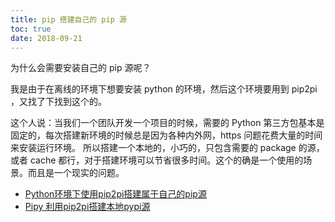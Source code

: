 ```yaml
---
title: pip 搭建自己的 pip 源
toc: true
date: 2018-09-21
---
```




为什么会需要安装自己的 pip 源呢？

我是由于在离线的环境下想要安装 python 的环境，然后这个环境要用到 pip2pi ，又找了下找到这个的。

这个人说：当我们一个团队开发一个项目的时候，需要的 Python 第三方包基本是固定的，每次搭建新环境的时候总是因为各种内外网，https 问题花费大量的时间来安装运行环境。 所以搭建一个本地的，小巧的，只包含需要的 package 的源，或者 cache 都行，对于搭建环境可以节省很多时间。这个的确是一个使用的场景。而且是一个现实的问题。


- [Python环境下使用pip2pi搭建属于自己的pip源](https://blog.csdn.net/wenwenxiong/article/details/52474741)
- [Pipy 利用pip2pi搭建本地pypi源](https://blog.csdn.net/orangleliu/article/details/37969115)
